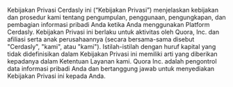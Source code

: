 Kebijakan Privasi Cerdasly ini (“Kebijakan Privasi”) menjelaskan kebijakan dan prosedur kami tentang pengumpulan, penggunaan, pengungkapan, dan pembagian informasi pribadi Anda ketika Anda menggunakan Platform Cerdasly. Kebijakan Privasi ini berlaku untuk aktivitas oleh Quora, Inc. dan afiliasi serta anak perusahaannya (secara bersama-sama disebut "Cerdasly", "kami", atau "kami"). Istilah-istilah dengan huruf kapital yang tidak didefinisikan dalam Kebijakan Privasi ini memiliki arti yang diberikan kepadanya dalam Ketentuan Layanan kami. Quora Inc. adalah pengontrol data informasi pribadi Anda dan bertanggung jawab untuk menyediakan Kebijakan Privasi ini kepada Anda.